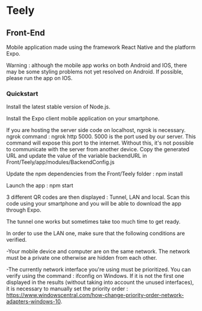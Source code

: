 # Teely

## Front-End

Mobile application made using the framework React Native and the platform Expo.

Warning : although the mobile app works on both Android and IOS, there may be some styling problems not yet resolved on Android. If possible, please run the app on IOS.

### Quickstart

Install the latest stable version of Node.js.

Install the Expo client mobile application on your smartphone.

If you are hosting the server side code on localhost, ngrok is necessary.
ngrok command : ngrok http 5000.
5000 is the port used by our server.
This command will expose this port to the internet. Without this, it's not possible to communicate with the server from another device.
Copy the generated URL and update the value of the variable backendURL in Front/Teely/app/modules/BackendConfig.js

Update the npm dependencies from the Front/Teely folder : npm install

Launch the app : npm start

3 different QR codes are then displayed : Tunnel, LAN and local.
Scan this code using your smartphone and you will be able to download the app through Expo.

The tunnel one works but sometimes take too much time to get ready.

In order to use the LAN one, make sure that the following conditions are verified.

 -Your mobile device and computer are on the same network. The network must be a private one otherwise are hidden from each other.

 -The currently network interface you're using must be prioritized. You can verify using the command : ifconfig on Windows.
 If it is not the first one displayed in the results (without taking into account the unused interfaces), it is necessary to manually set the priority order : https://www.windowscentral.com/how-change-priority-order-network-adapters-windows-10.